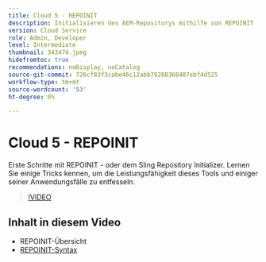 ```yaml
---
title: Cloud 5 - REPOINIT
description: Initialisieren des AEM-Repositorys mithilfe von REPOINIT
version: Cloud Service
role: Admin, Developer
level: Intermediate
thumbnail: 343474.jpeg
hidefromtoc: true
recommendations: noDisplay, noCatalog
source-git-commit: 726cf83f3cabe46c12abb79288368407ebf4d525
workflow-type: tm+mt
source-wordcount: '53'
ht-degree: 0%

---
```


# Cloud 5 - REPOINIT

Erste Schritte mit REPOINIT - oder dem Sling Repository Initializer. Lernen Sie einige Tricks kennen, um die Leistungsfähigkeit dieses Tools und einiger seiner Anwendungsfälle zu entfesseln.

>[!VIDEO](https://video.tv.adobe.com/v/343474)

## Inhalt in diesem Video

+ REPOINIT-Übersicht
+ [REPOINIT-Syntax](https://sling.apache.org/documentation/bundles/repository-initialization.html#appendix-a-repoinit-syntax-parser-test-scenarios-1)
